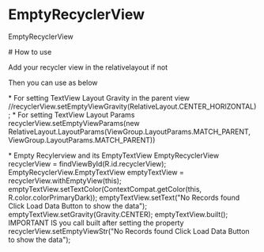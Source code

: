# EmptyRecyclerView
EmptyRecyclerView
 <p>
# How to use
 <p>
 Add your recycler view in the relativelayout if not
<RelativeLayout
android:layout_width="match_parent"
android:layout_height="match_parent"
android:layout_below="@+id/header"
android:layout_margin="10dp">
<p>
<com.example.emptyrecyclerview.EmptyRecyclerView
android:id="@+id/recyclerView"
android:layout_width="match_parent"
android:layout_height="match_parent">
<p>
</com.example.emptyrecyclerview.EmptyRecyclerView>
</RelativeLayout>
<p>
Then you can use as below
<p>
 * For setting TextView Layout Gravity in the parent view
//recyclerView.setEmptyViewGravity(RelativeLayout.CENTER_HORIZONTAL);
 * For setting TextView Layout Params
recyclerView.setEmptyViewParams(new RelativeLayout.LayoutParams(ViewGroup.LayoutParams.MATCH_PARENT, ViewGroup.LayoutParams.MATCH_PARENT))
<p>
 * Empty Recylerview and its EmptyTextView
EmptyRecyclerView recyclerView = findViewById(R.id.recyclerView);
EmptyRecyclerView.EmptyTextView emptyTextView = recyclerView.withEmptyView(this);
emptyTextView.setTextColor(ContextCompat.getColor(this, R.color.colorPrimaryDark));
emptyTextView.setText("No Records found Click Load Data Button to show the data");
emptyTextView.setGravity(Gravity.CENTER);
emptyTextView.built(); IMPORTANT IS you call built after setting the property
recyclerView.setEmptyViewStr("No Records found Click Load Data Button to show the data");
<p>
